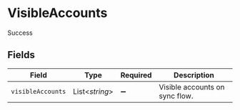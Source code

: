 # VisibleAccounts

Success


## Fields

| Field                          | Type                           | Required                       | Description                    |
| ------------------------------ | ------------------------------ | ------------------------------ | ------------------------------ |
| `visibleAccounts`              | List<*string*>                 | :heavy_minus_sign:             | Visible accounts on sync flow. |